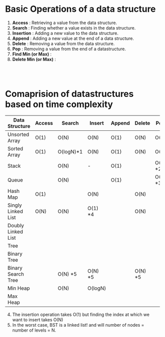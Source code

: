 
# Basic Operations of a data structure

1. **Access**   : Retrieving a value from the data structure.
1. **Search** : Finding whether a value exists in the data structure.
1. **Insertion** : Adding a new value to the data structure.
1. **Append** : Adding a new value at the end of a data structure.
1. **Delete** : Removing a value from the data structure.
1. **Pop** : Removing a value from the end of a datastructure.
1. **Find Min (or Max)** :
1. **Delete Min (or Max)** :

<br/>
<br/>

# Comaprision of datastructures based on time complexity

| Data Structure     | Access  | Search   | Insert     |Append     |Delete     | Pop        |Find Min    |Delete Min |
|----------------    |   ----  | ----     |   ----     |   ----    |----       | ----       |  ----      | ----      |
| Unsorted Array     | O(1)    | O(N)     |O(N)        |O(1)       |   O(N)    | O(1)       | O(N)       | O(N)      |
| Sorted Array       | O(1)    |O(logN)*1 |O(N)        |O(1)       |  O(N)     |  O(1)      | O(1)       | O(N)      |
| Stack              |         |  O(N)    |     -      |O(1)       |           |  O(1) *2   |            |           |
| Queue              |         |  O(N)    |            |O(1)       |           |  O(1) *3   |            |           |
| Hash Map           | O(1)    |          | O(N)       |           | O(N)      |            |            |           |
| Singly Linked List | O(N)    | O(N)     | O(1) *4    |           | O(N)      |            | O(N)       |  O(N)     |
| Doubly Linked List |         |          |            |           |           |            |            |           |
| Tree               |         |          |            |           |           |            |            |           |
| Binary Tree        |         |          |            |           |           |            |            |           |
| Binary Search Tree |         | O(N) *5  |  O(N) *5   |           |  O(N) *5  |            |            |           |
| Min Heap           |         | O(N)     |  O(logN)   |           |           |            |  O(1)      |  O(logN)  |
| Max Heap           |         |          |            |           |           |            |            |           |


4. The insertion operation takes O(1) but finding the index at which we want to insert takes O(N)
5. In the worst case, BST is a linked list! and will number of nodes = number of levels = N.

